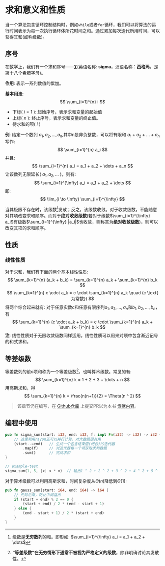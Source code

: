 # 求和意义和性质
当一个算法包含循环控制结构时，例如`while`或者`for`循环，我们可以将算法的运行时间表示为每一次执行循环体所花时间之和。通过累加每次迭代所用时间，可以获得其和(或称级数)。

## 序号
在数学上，我们有一个求和序号——**∑**(英语名称: **sigma**，汉语名称：**西格玛**，是第十八个希腊字母)。

**作用**: 表示一系列数值的累加。

**基本用法**:
$$
\sum_{i=1}^{n} i
$$
- 下标( $i=1$ ): 起始序号，表示求和变量的起始值
- 上标( $n$ ): 终止序号，表示求和变量的终止值。
- 待求和的项( $i$ )

**例**: 
给定一个数列 $a_1, a_2, \dots, a_n$,其中n是非负整数，可以将有限和 $a_1 + a_2 + \dots + a_n$ 写作: 
$$
\sum_{i=1}^{n} a_i
$$
并且:
$$
\sum_{i=1}^{n} a_i = a_1 + a_2 + \dots + a_n
$$
让该数列无限延长( $a_1, a_2, \dots$ )，则有:
$$
\sum_{i=1}^{\infty} a_i = a_1 + a_2 + \dots
$$
即:
$$
\lim_{i \to \infty} \sum_{i=1}^{\infty}
$$

当其极限不存在时，该级数[^note1]发散；反之，该级数收敛。对于收敛级数，不能随意对其项改变求和顺序。而对于**绝对收敛级数**(若对于级数$\sum_{i=1}^{\infty} a_i$有级数$\sum_{i=1}^{\infty} |a_i|$也收敛，则称其为**绝对收敛级数**)，则可以改变其项的求和顺序。

## 性质
### 线性性质
对于求和，我们有下面的两个基本线性性质:
$$
\sum_{k=1}^{n} (a_k + b_k) = \sum_{k=1}^{n} a_k + \sum_{k=1}^{n} b_k
$$
$$
\sum_{k=1}^{n} c \cdot a_k = c \cdot \sum_{k=1}^{n} a_k \quad (c \text{ 为常数})
$$
将两个综合起来就有:
对于任意实数$c$和任意有限序列$a_1, a_2, \dots, a_n$和$b_1, b_2, \dots, b_n$，有
$$
\sum_{k=1}^{n} (c \cdot a_k + b_k) = c \cdot \sum_{k=1}^{n} a_k + \sum_{k=1}^{n} b_k
$$
**注**: 线性性质对于无限收敛级数同样适用。线性性质可以用来对项中包含渐近记号的和式求和。

## 等差级数
等差数列的前$n$项和称为一个等差级数[^note2]，也叫算术级数。常见的有:
$$
\sum_{k=1}^{n} k = 1 + 2 + 3 + \dots + n
$$
用高斯求和，得
$$
\sum_{k=1}^{n} k = \frac{n(n+1)}{2} = \Theta(n ^ 2)
$$
> 该章节仍在编写，在 [Github仓库](https://github.com/TickPoints/algorithm_learning) 上提交PR以为本书 [贡献内容](/pr_guide/pr_standard.md)。

## 编程中使用
```rs
pub fn sigma_sum(start: i32, end: i32, f: impl Fn(i32) -> i32) -> i32 {
    // 这里利用rayon还可以并行计算，对大数据很有用
    (start..=end)   // 生成一个包含结束值(闭合)的迭代器
        .map(f)     // 对迭代器每一个项获取求和数据
        .sum()      // 完成求和
}

// example-test
sigma_sum(1, 5, |x| x * x)  // 输出1 ^ 2 + 2 ^ 2 + 3 ^ 2 + 4 ^ 2 + 5 ^ 2的和
```
对于算术级数可以利用高斯求和，时间复杂度从$\Theta(n)$降低到$\Theta(1)$:
```rs
pub fn gauss_sum(start: i64, end: i64) -> i64 {
    // 先除后乘，防止中间溢出
    if (start + end) % 2 == 0 {
        (start + end) / 2 * (end - start + 1)
    } else {
        (end - start + 1) / 2 * (start + end)
    }
}
```

[^note1]: 级数是**无穷数列**的和。即形如: $\sum_{i=1}^{\infty} a_i = a_1 + a_2 + \dots$

[^note2]: **“等差级数”在无穷情形下通常不被视为严格定义的级数**，除非明确讨论其发散性。

